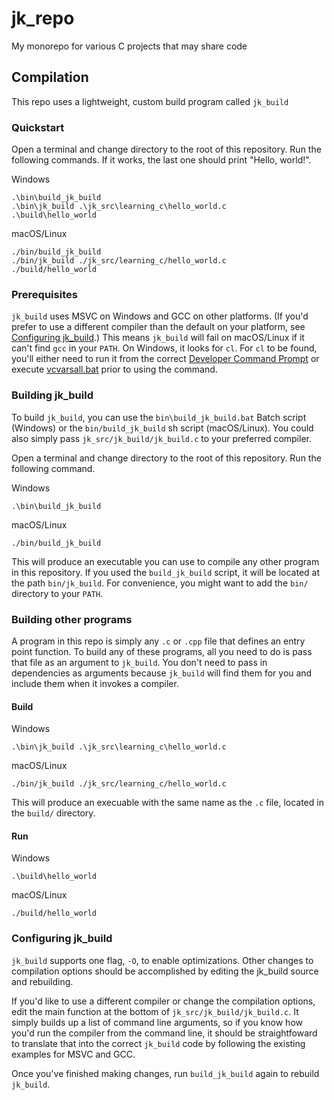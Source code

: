 # jk_repo

My monorepo for various C projects that may share code

## Compilation

This repo uses a lightweight, custom build program called `jk_build`

### Quickstart

Open a terminal and change directory to the root of this repository. Run the following commands. If
it works, the last one should print "Hello, world!".

Windows
```
.\bin\build_jk_build
.\bin\jk_build .\jk_src\learning_c\hello_world.c
.\build\hello_world
```

macOS/Linux
```
./bin/build_jk_build
./bin/jk_build ./jk_src/learning_c/hello_world.c
./build/hello_world
```

### Prerequisites

`jk_build` uses MSVC on Windows and GCC on other platforms. (If you'd prefer to use a different
compiler than the default on your platform, see [Configuring jk_build](#configuring-jk_build).) This
means `jk_build` will fail on macOS/Linux if it can't find `gcc` in your `PATH`. On Windows, it
looks for `cl`. For `cl` to be found, you'll either need to run it from the correct
[Developer Command Prompt](https://learn.microsoft.com/en-us/cpp/build/building-on-the-command-line?view=msvc-170#developer_command_prompt_shortcuts)
or execute
[vcvarsall.bat](https://learn.microsoft.com/en-us/cpp/build/building-on-the-command-line?view=msvc-170#developer_command_file_locations)
prior to using the command.

### Building jk_build

To build `jk_build`, you can use the `bin\build_jk_build.bat` Batch script (Windows) or the
`bin/build_jk_build` sh script (macOS/Linux). You could also simply pass
`jk_src/jk_build/jk_build.c` to your preferred compiler.

Open a terminal and change directory to the root of this repository. Run the
following command.

Windows
```
.\bin\build_jk_build
```

macOS/Linux
```
./bin/build_jk_build
```

This will produce an executable you can use to compile any other program in this repository. If you
used the `build_jk_build` script, it will be located at the path `bin/jk_build`. For convenience,
you might want to add the `bin/` directory to your `PATH`.

### Building other programs

A program in this repo is simply any `.c` or `.cpp` file that defines an entry point function. To
build any of these programs, all you need to do is pass that file as an argument to `jk_build`. You
don't need to pass in dependencies as arguments because `jk_build` will find them for you and
include them when it invokes a compiler.

#### Build
Windows
```
.\bin\jk_build .\jk_src\learning_c\hello_world.c
```
macOS/Linux
```
./bin/jk_build ./jk_src/learning_c/hello_world.c
```

This will produce an execuable with the same name as the `.c` file, located in the `build/`
directory.

#### Run
Windows
```
.\build\hello_world
```
macOS/Linux
```
./build/hello_world
```

### Configuring jk_build

`jk_build` supports one flag, `-O`, to enable optimizations. Other changes to compilation options
should be accomplished by editing the jk_build source and rebuilding.

If you'd like to use a different compiler or change the compilation options, edit the main function
at the bottom of `jk_src/jk_build/jk_build.c`. It simply builds up a list of command line arguments,
so if you know how you'd run the compiler from the command line, it should be straightfoward to
translate that into the correct `jk_build` code by following the existing examples for MSVC and GCC.

Once you've finished making changes, run `build_jk_build` again to rebuild `jk_build`.
